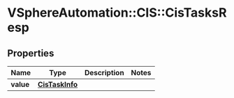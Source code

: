 # VSphereAutomation::CIS::CisTasksResp

## Properties
Name | Type | Description | Notes
------------ | ------------- | ------------- | -------------
**value** | [**CisTaskInfo**](CisTaskInfo.md) |  | 


